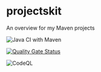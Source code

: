 # projectskit
An overview for my Maven projects

![Java CI with Maven](https://github.com/hdsdi3g/projectskit/workflows/Java%20CI%20with%20Maven/badge.svg)

[![Quality Gate Status](https://sonarcloud.io/api/project_badges/measure?project=hdsdi3g_projectskit&metric=alert_status)](https://sonarcloud.io/dashboard?id=hdsdi3g_projectskit)

![CodeQL](https://github.com/hdsdi3g/projectskit/workflows/CodeQL/badge.svg)

